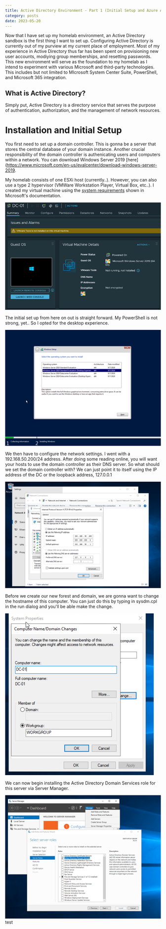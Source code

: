 ```yaml
---
title: Active Directory Environment - Part 1 (Initial Setup and Azure AD Connect)
category: posts
date: 2023-05-20
---
```





Now that I have set up my homelab environment, an Active Directory sandbox is the first thing I want to set up. Configuring Active Directory is currently out of my purview at my current place of employment. Most of my experience in Active Directory thus far has been spent on provisioning new user accounts, modiying group memberships, and resetting passwords. This new environment will serve as the foundation to my homelab as I intend to experiment with various Microsoft and third-party technologies. This includes but not limited to MIcrosoft System Center Suite, PowerShell, and Microsoft 365 integration. 

## What is Active Directory?

Simply put, Active Directory is a directory service that serves the purpose of authentication, authorization, and the management of network resources. 

# Installation and Initial Setup

You first need to set up a domain controller. This is gonna be a server that stores the central database of your domain instance. Another crucial responsibility of the domain controller is authenicating users and computers within a network. You can download Windows Server 2019 [here](https://www.microsoft.com/en-us/evalcenter/download-windows-server-2019. 

My homelab consists of one ESXi host (currently..). However, you can also use a type 2 hypervisor (VMWare Workstation Player, Virtual Box, etc..). I created my virtual machine using the [system requirements](https://learn.microsoft.com/en-us/windows-server/get-started/hardware-requirements) shown in Microsoft's documentation.

![Capture1](/assets/images/ad-1/1.png)

The initial set up from here on out is straight forward. My PowerShell is not strong, yet.. So I opted for the desktop experience. 

![Capture2](/assets/images/ad-1/2.png)

We then have to configure the network settings. I went with a 192.168.50.200/24 address. After doing some reading online, you will want your hosts to use the domain controller as their DNS server. So what should we set the domain controller with? We can just point it to itself using the IP address of the DC or the loopback address, 127.0.0.1

![Capture3](/assets/images/ad-1/3.png)

Before we create our new forest and domain, we are gonna want to change the hostname of this computer. You can just do this by typing in sysdm.cpl in the run dialog and you'll be able make the change.

![Capture4](/assets/images/ad-1/4.png)

We can now begin installing the Active Directory Domain Services role for this server via Server Manager. 

![Capture5](/assets/images\ad-1\5.png)
 test